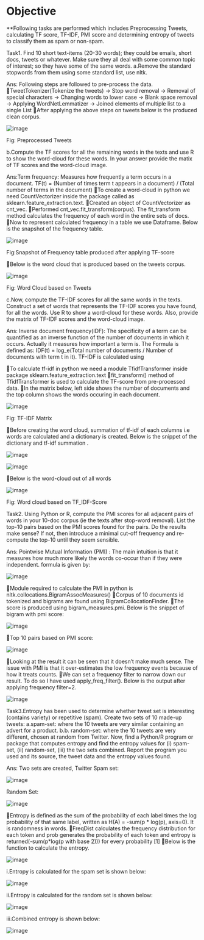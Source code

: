 # Objective

**Following tasks are performed which includes Preprocessing Tweets, calculating TF score, TF-IDF, PMI score and determining entropy of tweets to classify them as spam or non-spam.

Task1. Find 10 short text-items (20-30 words); they could be emails, short docs, tweets or whatever. Make sure they all deal with some common topic of interest; so they have some of the same words.
a.Remove the standard stopwords from them using some standard list, use nltk.

Ans: Following steps are followed to pre-process the data.
TweetTokenizer(Tokenize the tweets) -> Stop word removal -> Removal of special characters -> Changing words to lower case -> Blank space removal -> Applying WordNetLemmatizer -> Joined elements of multiple list to a single List
After applying the above steps on tweets below is the produced clean corpus.

![image](https://user-images.githubusercontent.com/26432753/72295318-3eac0a80-364f-11ea-83dc-cfc3c060686a.png)

Fig: Preprocessed Tweets

b.Compute the TF scores for all the remaining words in the texts and use R to show the word-cloud for these words. In your answer provide the matix of TF scores and the word-cloud image.

Ans:Term frequency: Measures how frequently a term occurs in a document.
TF(t) = (Number of times term t appears in a document) / (Total number of terms in the document)
To create a word-cloud in python we need CountVectorizer inside the package called as sklearn.feature_extraction.text. 
Created an object of CountVectorizer as cnt_vec. 
Performed cnt_vec.fit_transform(corpus). The fit_transform method calculates the frequency of each word in the entire sets of docs.
Now to represent calculated frequency in a table we use Dataframe. Below is the snapshot of the frequency table.

![image](https://user-images.githubusercontent.com/26432753/72295903-60f25800-3650-11ea-8dda-afa3948506d6.png)

Fig:Snapshot of Frequency table produced after applying TF-score

Below is the word cloud that is produced based on the tweets corpus.

![image](https://user-images.githubusercontent.com/26432753/72295939-736c9180-3650-11ea-8f7e-781da6949c33.png)

Fig: Word Cloud based on Tweets

c.Now, compute the TF-IDF scores for all the same words in the texts. Construct a set of words that represents the TF-IDF scores you have found, for all the words. Use R to show a word-cloud for these words. Also, provide the matrix of TF-IDF scores and the word-cloud image.

Ans: Inverse document frequency(IDF): The specificity of a term can be quantified as an inverse function of the number of documents in which it occurs. Actually it measures how important a term is.
The Formula is defined as: IDF(t) = log_e(Total number of documents / Number of documents with term t in it).
TF-IDF is calculated using

To calculate tf-idf in python we need a module TfidfTransformer inside package sklearn.feature_extraction.text
fit_transform() method of TfidfTransformer is used to calculate the TF-score from pre-processed data.
In the matrix below, left side shows the number of documents and the top column shows the words occuring in each document.

![image](https://user-images.githubusercontent.com/26432753/72295976-854e3480-3650-11ea-9101-1d9781f81a27.png)

Fig: TF-IDF Matrix

Before creating the word cloud, summation of tf-idf of each columns i.e words are calculated and a dictionary is created. Below is the snippet of the dictionary and tf-idf summation .

![image](https://user-images.githubusercontent.com/26432753/72296086-baf31d80-3650-11ea-8052-94ebdaac4b62.png)

![image](https://user-images.githubusercontent.com/26432753/72296107-c9d9d000-3650-11ea-98ae-6228437b1dcd.png)

Below is the word-cloud out of all words

![image](https://user-images.githubusercontent.com/26432753/72296145-db22dc80-3650-11ea-8d1a-93e1cd1afc73.png)

Fig: Word cloud based on TF_IDF-Score

Task2. Using Python or R, compute the PMI scores for all adjacent pairs of words in your 10-doc corpus (ie the texts after stop-word removal).
List the top-10 pairs based on the PMI scores found for the pairs.
Do the results make sense? If not, then introduce a minimal cut-off frequency and re-compute the top-10 until they seem sensible.

Ans: Pointwise Mutual Information (PMI) : The main intuition is that it measures how much more likely the words co-occur than if they were independent. formula is given by:

![image](https://user-images.githubusercontent.com/26432753/72296165-e970f880-3650-11ea-9a2d-0ec7494e3a67.png)

Module required to calculate the PMI in python is nltk.collocations.BigramAssocMeasures()
Corpus of 10 documents id tokenized and bigrams are found using BigramCollocationFinder.
The score is produced using bigram_measures.pmi.
Below is the snippet of bigram with pmi score:

![image](https://user-images.githubusercontent.com/26432753/72296195-f988d800-3650-11ea-8d96-c36dbc2a78e3.png)

Top 10 pairs based on PMI score:

![image](https://user-images.githubusercontent.com/26432753/72296235-0d343e80-3651-11ea-83c9-e9c05a9c2fc5.png)

Looking at the result it can be seen that it doesn’t make much sense. The issue with PMI is that it over-estimates the low frequency events because of how it treats counts.
We can set a frequency filter to narrow down our result. To do so I have used apply_freq_filter(). Below is the output after applying frequency filter=2.

![image](https://user-images.githubusercontent.com/26432753/72296257-19200080-3651-11ea-9673-4d5eb3bf4fa0.png)

Task3.Entropy has been used to determine whether tweet set is interesting (contains variety) or repetitive
(spam). Create two sets of 10 made-up tweets:
a.spam-set: where the 10 tweets are very similar containing an advert for a product. 
b.b. random-set: where the 10 tweets are very different, chosen at random from Twitter. Now, find a Python/R program or package that computes entropy and find the entropy values for (i)
spam-set, (ii) random-set, (iii) the two sets combined. Report the program you used and its source, the tweet data and the entropy values found.

Ans: Two sets are created, 
Twitter Spam set:

![image](https://user-images.githubusercontent.com/26432753/72296284-2a690d00-3651-11ea-8b8f-bae7856dc1d9.png)


Random Set:

![image](https://user-images.githubusercontent.com/26432753/72296325-3c4ab000-3651-11ea-9d33-38ce92e8a6f3.png)


Entropy is defined as the sum of the probability of each label times the log probability of that same label, written as H(A) = -sum(p * log(p), axis=0). It is randomness in words.
FreqDist calculates the frequency distribution for each token and prob generates the probability of each token and entropy is returned(-sum(p*log(p with base 2))) for every probability [1]
Below is the function to calculate the entropy.

![image](https://user-images.githubusercontent.com/26432753/72296356-49679f00-3651-11ea-8432-9f72a83b3a24.png)

i.Entropy is calculated for the spam set is shown below:

![image](https://user-images.githubusercontent.com/26432753/72296401-600df600-3651-11ea-99af-db6415db84bd.png)

ii.Entropy is calculated for the random set is shown below:

![image](https://user-images.githubusercontent.com/26432753/72296406-669c6d80-3651-11ea-9ffd-36313f549da6.png)

iii.Combined entropy is shown below:

![image](https://user-images.githubusercontent.com/26432753/72296424-6e5c1200-3651-11ea-90e8-d52bc9fc65eb.png)
